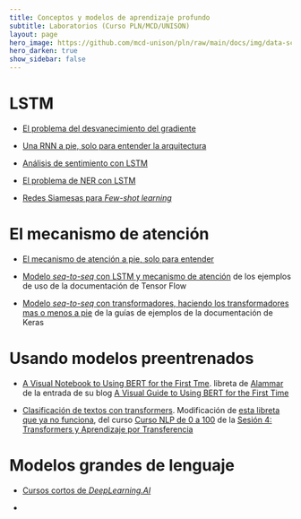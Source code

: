 ```yaml
---
title: Conceptos y modelos de aprendizaje profundo
subtitle: Laboratorios (Curso PLN/MCD/UNISON)
layout: page
hero_image: https://github.com/mcd-unison/pln/raw/main/docs/img/data-science-banner.jpg
hero_darken: true
show_sidebar: false
---
```


# LSTM

- [El problema del desvanecimiento del gradiente](https://www.github.com/mcd-unison/pln/blob/main/labs/RNN/vanish-grad.ipynb)

- [Una RNN a pie, solo para entender la arquitectura](https://www.github.com/mcd-unison/pln/blob/main/labs/RNN/Estados-ocultos.ipynb)

- [Análisis de sentimiento con LSTM](https://www.github.com/mcd-unison/pln/blob/main/labs/RNN/LSTM-IMdb.ipynb)

- [El problema de NER con LSTM](https://www.github.com/mcd-unison/pln/blob/main/labs/RNN/ner-lstm.ipynb)

- [Redes Siamesas para *Few-shot learning*](https://www.github.com/mcd-unison/pln/blob/main/labs/RNN/siamesas.ipynb)

# El mecanismo de atención

- [El mecanismo de atención a pie, solo para entender](https://www.github.com/mcd-unison/pln/blob/main/labs/atencion/atencion.ipynb)
  
- [Modelo *seq-to-seq* con LSTM y mecanismo de atención](https://www.tensorflow.org/text/tutorials/nmt_with_attention?hl=en) de los ejemplos de uso de la documentación de Tensor Flow


- [Modelo *seq-to-seq* con transformadores, haciendo los transformadores mas o menos a pie](https://colab.research.google.com/github/keras-team/keras-io/blob/master/examples/nlp/ipynb/neural_machine_translation_with_transformer.ipynb) de la guías de ejemplos de la documentación de Keras


# Usando modelos preentrenados


- [A Visual Notebook to Using BERT for the First Tme](https://colab.research.google.com/github/jalammar/jalammar.github.io/blob/master/notebooks/bert/A_Visual_Notebook_to_Using_BERT_for_the_First_Time.ipynb). libreta de [Alammar](http://jalammar.github.io) de la entrada de su blog [A Visual Guide to Using BERT for the First Time](http://jalammar.github.io/a-visual-guide-to-using-bert-for-the-first-time/)

- [Clasificación de textos con transformers](https://colab.research.google.com/github/mcd-unison/pln/blob/main/labs/atencion/transfer-hf.ipynb). Modificación de [esta libreta que ya no funciona](https://colab.research.google.com/github/somosnlp/nlp-de-cero-a-cien/blob/main/4_transformers_aprendizaje_por_transferencia/clasificacion_de_textos.ipynb), del curso [Curso NLP de 0 a 100](https://somosnlp.org/recursos/curso-de-nlp-de-0-a-100) de la [Sesión 4: Transformers y Aprendizaje por Transferencia](https://somosnlp.org/nlp-de-cero-a-cien/sesion-04)

# Modelos grandes de lenguaje

- [Cursos cortos de *DeepLearning.AI*](https://www.coursera.org/projects/finetuning-large-language-models-project?allowOnboardingRedirect=true&courseSlug=finetuning-large-language-models-project&showOnboardingModal=check)

- 
